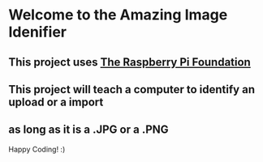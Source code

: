 # Welcome to the Amazing Image Idenifier

## This project uses [The Raspberry Pi Foundation](https://en.raspberrypi.org)

## This project will teach a computer to identify an upload or a import
## as long as it is a .JPG or a .PNG

Happy Coding!
:)
